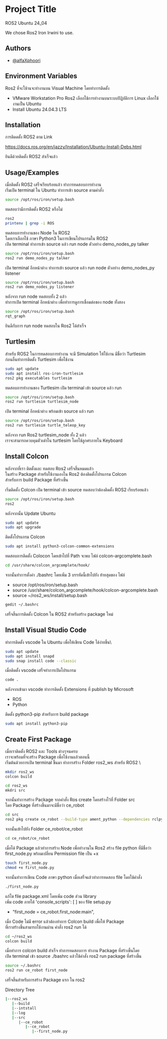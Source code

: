 # Project Title

ROS2 Ubuntu 24_04

We chose Ros2 Iron Irwini to use.
## Authors

- [@alfaXphoori](https://www.github.com/alfaXphoori)


## Environment Variables

Ros2 ที่จะใช้านจะทำงานบน Visual Machine โดยทำการติดตั้ง
- VMware Workstation Pro
Ros2 เลือกใช้การทำงานบนระบบปัฎิบัติการ Linux เลือกใช้งานเป็น Ubuntu
- Install Ubuntu 24.04.3 LTS


## Installation

การติดดตั้ง ROS2 ตาม Link 

https://docs.ros.org/en/jazzy/Installation/Ubuntu-Install-Debs.html

ยินดีด้วยติดตั้ง ROS2 สำเร็จแล้ว
## Usage/Examples

เมื่อติดตั้ง ROS2 เสร็จเรียบร้อยแล้ว ทำการทดสอบการทำงาน\
เริ่มเปิด terminal ใน Ubuntu ทำการเข้า source ตามคำสั่ง
```bash
source /opt/ros/iron/setup.bash
```
ทดสอบว่ามีการติดตั้ง ROS2 หรือไม่
```bash
ros2
printenv | grep -i ROS
```

ทดสอบการทำงานของ Node ใน ROS2\
โดยเราเลือกใช้ ภาษา Python3 ในการเขียนโปรแกรมใน ROS2\
เปิด terminal ทำการเข้า source แล้ว run node ตัวอย่าง demo_nodes_py talker
```bash
source /opt/ros/iron/setup.bash
ros2 run demo_nodes_py talker
```

เปิด terminal อีกหน้าต่าง ทำการเข้า source แล้ว run node ตัวอย่าง demo_nodes_py listener
```bash
source /opt/ros/iron/setup.bash
ros2 run demo_nodes_py listener
```

หลังจาก run node ทดสอบทั้ง 2 แล้ว\
ทำการเปิด terminal อีกหน้าต่าง เพื่อทำการดูการเชื่อมต่อของ node ทั้งสอง
```bash
source /opt/ros/iron/setup.bash
rqt_graph
```
ยินดีกับการ run node ทดสอบใน Ros2 ได้สำเร็จ


## Turtlesim
สำหรับ ROS2 ในการทดสอบการทำงาน จะมี Simulation ให้ใช้งาน มีชื่อว่า Turtlesim\
ก่อนอื่นทำการติดตั้ง Turtlesim เพื่อใช้งาน
```bash
sudo apt update
sudo apt install ros-iron-turtlesim 
ros2 pkg executables turtlesim
```

ทดสอบการทำงานของ Turtlesim เปิด terminal เข้า source แล้ว run
```bash
source /opt/ros/iron/setup.bash
ros2 run turtlesim turtlesim_node
```

เปิด terminal อีกหน้าต่าง พร้อมเข้า source แล้ว run
```bash
source /opt/ros/iron/setup.bash
ros2 run turtlesim turtle_teleop_key
```

หลังจาก run Ros2 turtlesim_node ทั้ง 2 แล้ว\
เราจะสามารถควบคุมตัวเต่าใน turtlesim โดยใช้ลูกศรภายใน Keyboard  
## Install Colcon
หลังจากที่เรา ติตตั้งและ ทดสอบ Ros2 เสร็จสิ้นหมดแล้ว\
ในสร้าง Package สำหรับใช้งานเองใน Ros2 ต้องติดตั้งโปรแกรม Colcon \
สำหรับการ build Package ที่สร้างขึ้น

เริ่มติดตั้ง Colcon
เปิด terminal เข้า source ทดสอบว่าต้องติดตั้ง ROS2 เรียบร้อยแล้ว

```bash
source /opt/ros/iron/setup.bash
ros2
```
หลังจากนั้น Update Ubuntu

```bash
sudo apt update
sudo apt upgrade
```

ติดตั้งโปรแกรม Colcon
```bash
sudo apt install python3-colcon-common-extensions
```
ทดสอบการติดตั้ง Colocon โดยเข้าไปที่ Path จะพบ ไฟล์ colcon-argcomplete.bash
```bash
cd /usr/share/colcon_argcomplete/hook/
```
จากนั้นทำการตั้งค่า ./bashrc โดยเพิ่ม 3 บรรทัดนี้เข้าไปยัง ท้ายสุดของ ไฟล์

- source /opt/ros/iron/setup.bash
- source /usr/share/colcon_argcomplete/hook/colcon-argcomplete.bash
- source ~/ros2_ws/install/setup.bash

```bash
gedit ~/.bashrc
```
เสร็จสิ้นการติดตั้ง Colcon ใน ROS2 สำหรับสร้าง package ใหม่

## Install Visual Studio Code
ทำการติดตั้ง vscode ใน Ubuntu เพื่อให้เขียน Code ได้ง่ายขึ้น\

```bash
sudo apt update
sudo apt install snapd
sudo snap install code --classic
```

เมื่อติดตั้ง vscode เสร็จทำการเปิดโปรแกรม

```bash
code .
```

หลังจากเข้ามา vscode ทำการติดตั้ง Extensions ที่ publish by Microsoft
- ROS
- Python

ติดตั้ง python3-pip สำหรับการ build package

```bash
sudo apt install python3-pip
```
## Create First Package
เมื่อเราติดตั้ง ROS2 และ Tools ต่างๆจนครบ \
เราจะพร้อมที่จะสร้าง Package เพื่อใช้งานแล้วตอนนี้ \
เริ่มต้นด้วยการเปิด terminal ขึ้นมา ทำการสร้าง Folder ros2_ws สำหรับ ROS2 \ 

```bash
mkdir ros2_ws
colcon build

cd ros2_ws
mkdri src
```

จากนั้นทำการสร้าง Package จากคำสั่ง Ros create โดยสร้างไว้ที่ Folder src\
โดย Package ที่สร้างขึ้นมาจะมีชื่อว่า ce_robot

```bash
cd src
ros2 pkg create ce_robot --build-type ament_python --dependencies rclpy
```

จากนั้นเข้าไปยัง Folder ce_robot/ce_robot

```bash
cd ce_robot/ce_robot
```
เมื่อได้ Package แล้วทำการสร้าง Node เพื่อทำงานใน Ros2
สร้าง file python ที่มีชื่อว่า first_node.py พร้อมเปลี่ยน Permission file เป็น +x 
```bash
touch first_node.py
chmod +x first_node.py
```

จากนั้นทำการเขียน Code ภาษา python เมื่อเสร็จแล้วทำการทดสอบ file โดยใช้คำสั่ง 
```bash
./first_node.py
```

แก้ไข file package.xml โดยเพิ่ม code ส่วน library\
เพิ่ม code ภายใต้ 'console_scripts': [ ] ของ file setup.py
- "first_node = ce_robot.first_node:main",

เมื่อ Code ไม่มี error แล้วต้องทำการ Colcon build เพื่อให้ Package \
ที่เราสร้างขึ้นสามารถใช้งานผ่าน คำสั่ง ros2 run ได้
```bash
cd ~/ros2_ws
colcon build 
```

เมื่อทำการ colcon build สำเร็จ ทำการทดสอบการ ทำงาน Package ที่สร้างขึ้นโดย \
เปิด terminal เข้า source ./bashrc แล้วใช้คำสั่ง ros2 run package ที่สร้างขึ้น
```bash
source ~/.bashrc
ros2 run ce_robot first_node
```

เสร็จสิ้นสำหรับการสร้าง Package แรก ใน ros2

Directory Tree
```bash
|--ros2_ws
   |--build
   |--intstall
   |--log
   |--src
      |--ce_robot
         |--ce_robot
            |--first_node.py
          
```
